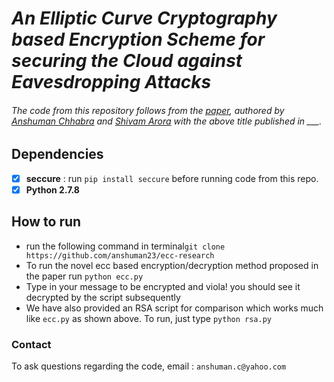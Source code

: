 # _An Elliptic Curve Cryptography based Encryption Scheme for securing the Cloud against Eavesdropping Attacks_
###### The code from this repository follows from the [paper](https://github.com/anshuman23/), authored by _[Anshuman Chhabra](https://github.com/anshuman23)_ and _[Shivam Arora](https://github.com/shivamarr96)_ with the above title published in  ___.

## Dependencies
- [x] **seccure** : run ```pip install seccure``` before running code from this repo.
- [x] **Python 2.7.8**

## How to run
* run the following command in terminal```git clone https://github.com/anshuman23/ecc-research```
* To run the novel ecc based encryption/decryption method proposed in the paper run ```python ecc.py``` 
* Type in your message to be encrypted and viola! you should see it decrypted by the script subsequently
* We have also provided an RSA script for comparison which works much like ```ecc.py``` as shown above. To run, just type ```python rsa.py``` 

### Contact
To ask questions regarding the code, email : ```anshuman.c@yahoo.com```
